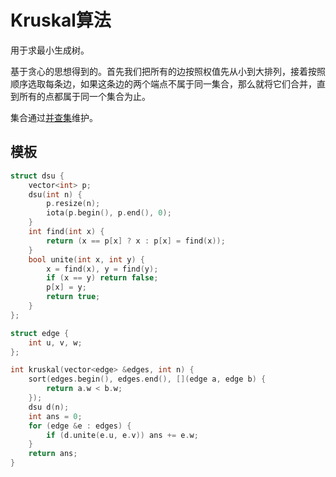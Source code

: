 # Kruskal算法

用于求最小生成树。

基于贪心的思想得到的。首先我们把所有的边按照权值先从小到大排列，接着按照顺序选取每条边，如果这条边的两个端点不属于同一集合，那么就将它们合并，直到所有的点都属于同一个集合为止。

集合通过[并查集](并查集.md)维护。

## 模板

```cpp
struct dsu {
    vector<int> p;
    dsu(int n) {
        p.resize(n);
        iota(p.begin(), p.end(), 0);
    }
    int find(int x) {
        return (x == p[x] ? x : p[x] = find(x));
    }
    bool unite(int x, int y) {
        x = find(x), y = find(y);
        if (x == y) return false;
        p[x] = y;
        return true;
    }
};

struct edge {
    int u, v, w;
};

int kruskal(vector<edge> &edges, int n) {
    sort(edges.begin(), edges.end(), [](edge a, edge b) {
        return a.w < b.w;
    });
    dsu d(n);
    int ans = 0;
    for (edge &e : edges) {
        if (d.unite(e.u, e.v)) ans += e.w;
    }
    return ans;
}

```

